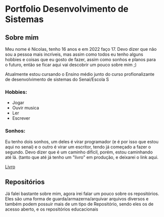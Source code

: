 # Portfolio Desenvolvimento de Sistemas

## Sobre mim

Meu nome é Nicolas, tenho 16 anos e em 2022 faço 17. Devo dizer que não sou a pessoa mais incríveis, mas assim como todos eu tenho alguns hobbies e coisas que eu gosto de fazer, assim como sonhos e planos para o futuro, então se ficar aqui vai descobrir um pouco sobre mim ;)

Atualmente estou cursando o Ensino médio junto do curso profionalizante de desenvolvimento de sistemas do Senai/Escola S

### Hobbies: 

* Jogar
* Ouvir musica
* Ler
* Escrever

### Sonhos:

Eu tenho dois sonhos, um deles é virar programador (e é por isso que estou aqui no senai) e o outro é virar um escritor, tendo já começado a fazer o segundo. Devo dizer que é um caminho difícil, porém, estou caminhando até lá. (tanto que até já tenho um "livro" em produção, e deixarei o link aqui. 

[Livro](https://www.wattpad.com/story/291259123-quatro-mundos-p%C3%A1ssaro-de-fogo)

## Repositórios 

Já falei bastante sobre mim, agora irei falar um pouco sobre os repositórios. 
Eles são uma forma de guarda/armazerna/arquivar arquivos diversos e também podem possuir mais de um tipo de Repositório, sendo eles os de acesso aberto, e os repositórios educacionais
